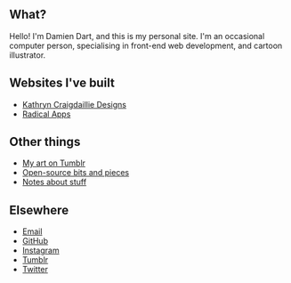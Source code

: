 ## What?

Hello! I'm Damien Dart, and this is my personal site. I'm an occasional
computer person, specialising in front-end web development, and cartoon
illustrator.

## Websites I've built

  - [Kathryn Craigdaillie Designs][1]
  - [Radical Apps][2]

[1]: <https://www.kathryncraigdaillie.co.uk/>
[2]: <http://www.radicalapps.co.uk/>

## Other things

  - [My art on Tumblr][3]
  - [Open-source bits and pieces][4]
  - [Notes about stuff][5]

[3]: <http://blog.robotinaponcho.net/>
[4]: </git/>
[5]: </notes/>

## Elsewhere

  - [Email][6]
  - [GitHub][7]
  - [Instagram][8]
  - [Tumblr][9]
  - [Twitter][10]

[6]: <mailto:damiendart@pobox.com>
[7]: <https://github.com/damiendart>
[8]: <https://instagram.com/damiendart>
[9]: <http://blog.robotinaponcho.net/>
[10]: <https://twitter.com/damiendart>
